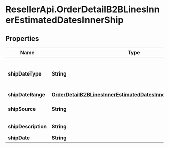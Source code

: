 # ResellerApi.OrderDetailB2BLinesInnerEstimatedDatesInnerShip

## Properties

Name | Type | Description | Notes
------------ | ------------- | ------------- | -------------
**shipDateType** | **String** | Date type. Example Single or multiple dates. | [optional] 
**shipDateRange** | [**OrderDetailB2BLinesInnerEstimatedDatesInnerShipShipDateRange**](OrderDetailB2BLinesInnerEstimatedDatesInnerShipShipDateRange.md) |  | [optional] 
**shipSource** | **String** | Source of the shipment. | [optional] 
**shipDescription** | **String** | Shipment description. | [optional] 
**shipDate** | **String** | Ship date. | [optional] 


